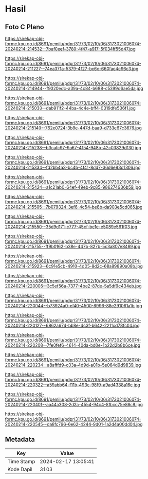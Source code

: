 # Hasil

## Foto C Plano

https://sirekap-obj-formc.kpu.go.id/8691/pemilu/pdpr/31/73/02/10/06/3173021006074-20240214-214532--7baf0eef-3780-4f47-a917-5f034ff55d47.jpg

https://sirekap-obj-formc.kpu.go.id/8691/pemilu/pdpr/31/73/02/10/06/3173021006074-20240214-211227--74ea371a-5379-4f27-bc6c-660fac4c96c3.jpg

https://sirekap-obj-formc.kpu.go.id/8691/pemilu/pdpr/31/73/02/10/06/3173021006074-20240214-214944--f9320edc-a39a-4c84-b688-c5399d6ae5da.jpg

https://sirekap-obj-formc.kpu.go.id/8691/pemilu/pdpr/31/73/02/10/06/3173021006074-20240214-215033--dab911f2-44ba-4c4e-bff4-0319dfe536f1.jpg

https://sirekap-obj-formc.kpu.go.id/8691/pemilu/pdpr/31/73/02/10/06/3173021006074-20240214-215140--762e0724-3b9e-447d-baa9-d733e67c3676.jpg

https://sirekap-obj-formc.kpu.go.id/8691/pemilu/pdpr/31/73/02/10/06/3173021006074-20240214-215238--b3cafc97-9a67-4154-948b-42c03829d130.jpg

https://sirekap-obj-formc.kpu.go.id/8691/pemilu/pdpr/31/73/02/10/06/3173021006074-20240214-215334--fd2bb4a3-bc4b-4f41-8dd7-36d6e83d1306.jpg

https://sirekap-obj-formc.kpu.go.id/8691/pemilu/pdpr/31/73/02/10/06/3173021006074-20240214-215424--a1c21ab0-64ef-49eb-9c85-986274936b59.jpg

https://sirekap-obj-formc.kpu.go.id/8691/pemilu/pdpr/31/73/02/10/06/3173021006074-20240214-215505--7b079324-3ef6-4c54-be8b-da903e5cd065.jpg

https://sirekap-obj-formc.kpu.go.id/8691/pemilu/pdpr/31/73/02/10/06/3173021006074-20240214-215550--35d9d171-c777-45cf-be1e-e5089e561f03.jpg

https://sirekap-obj-formc.kpu.go.id/8691/pemilu/pdpr/31/73/02/10/06/3173021006074-20240214-215755--ff9b0162-b38e-447b-827b-5c3a807e8469.jpg

https://sirekap-obj-formc.kpu.go.id/8691/pemilu/pdpr/31/73/02/10/06/3173021006074-20240214-215923--6c91e5cb-4910-4d05-8d2c-68a89890a08b.jpg

https://sirekap-obj-formc.kpu.go.id/8691/pemilu/pdpr/31/73/02/10/06/3173021006074-20240214-220005--3c5ef56a-7377-4be2-87de-5a5df9c434eb.jpg

https://sirekap-obj-formc.kpu.go.id/8691/pemilu/pdpr/31/73/02/10/06/3173021006074-20240214-220044--b73924a0-ef40-4500-8996-88e291061a1b.jpg

https://sirekap-obj-formc.kpu.go.id/8691/pemilu/pdpr/31/73/02/10/06/3173021006074-20240214-220127--6862a674-bb8e-4c3f-b642-2211cd78fc04.jpg

https://sirekap-obj-formc.kpu.go.id/8691/pemilu/pdpr/31/73/02/10/06/3173021006074-20240214-220208--7fe0fef6-4614-40da-bd0e-1b22d2b8b6ce.jpg

https://sirekap-obj-formc.kpu.go.id/8691/pemilu/pdpr/31/73/02/10/06/3173021006074-20240214-220234--a8afffd9-c03a-4d9d-a01b-5e064d9d9839.jpg

https://sirekap-obj-formc.kpu.go.id/8691/pemilu/pdpr/31/73/02/10/06/3173021006074-20240214-220322--a59abb64-f11b-493c-98f9-a9ad4338a16c.jpg

https://sirekap-obj-formc.kpu.go.id/8691/pemilu/pdpr/31/73/02/10/06/3173021006074-20240214-220401--aa44a308-2d2a-4554-94c4-8fbcc75e86c8.jpg

https://sirekap-obj-formc.kpu.go.id/8691/pemilu/pdpr/31/73/02/10/06/3173021006074-20240214-220545--da8fc796-6e62-4244-9d01-1a2d4a00dd04.jpg


## Metadata

| Key        | Value               |
| ---------- | ------------------- |
| Time Stamp | 2024-02-17 13:05:41 |
| Kode Dapil | 3103                |



